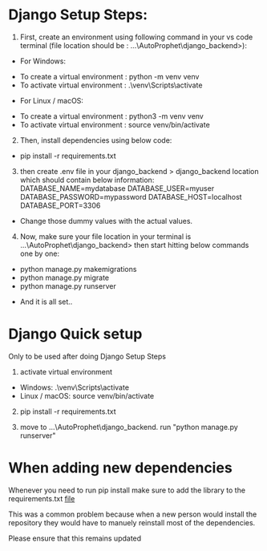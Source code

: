 # Django Setup Steps:

1. First, create an environment using following command in your vs code terminal 
(file location should be : ...\AutoProphet\django_backend>):

* For Windows:
- To create a virtual environment : python -m venv venv
- To activate virtual environment : .\venv\Scripts\activate

* For Linux / macOS:
- To create a virtual environment : python3 -m venv venv
- To activate virtual environment : source venv/bin/activate

2. Then, install dependencies using below code:
- pip install -r requirements.txt

3. then create .env file in your django_backend > django_backend location which should contain below information:
    DATABASE_NAME=mydatabase 
    DATABASE_USER=myuser
    DATABASE_PASSWORD=mypassword
    DATABASE_HOST=localhost
    DATABASE_PORT=3306
- Change those dummy values with the actual values. 

4. Now, make sure your file location in your terminal is ...\AutoProphet\django_backend> then start hitting below commands one by one:
- python manage.py makemigrations
- python manage.py migrate
- python manage.py runserver

* And it is all set..

# Django Quick setup

Only to be used after doing Django Setup Steps

1. activate virtual environment
- Windows: .\venv\Scripts\activate
- Linux / macOS: source venv/bin/activate

2. pip install -r requirements.txt

3. move to ...\AutoProphet\django_backend. run "python manage.py runserver"

# When adding new dependencies
Whenever you need to run pip install make sure to add the library to the requirements.txt [file](requirements.txt)

This was a common problem because when a new person would install the repository they would have to manuely reinstall most of the dependencies.

Please ensure that this remains updated
